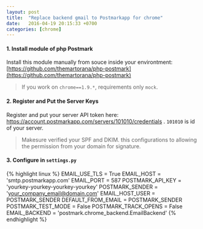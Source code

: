 ```yaml
---
layout: post
title:  "Replace backend gmail to Postmarkapp for chrome"
date:   2016-04-19 20:15:33 +0700
categories: [chrome]
---
```


#### 1. Install module of php Postmark

Install this module manually from souce inside your environtment: [https://github.com/themartorana/php-postmark](https://github.com/themartorana/php-postmark)

> If you work on `chrome==1.9.*`, requirements only `mock`.

#### 2. Register and Put the Server Keys

Register and put your server API token here: https://account.postmarkapp.com/servers/101010/credentials . `101010` is id of your server.

> Makesure verified your SPF and DKIM. this configurations to allowing the permission from your domain for signature.

#### 3. Configure in `settings.py`

{% highlight linux %}
EMAIL_USE_TLS        = True
EMAIL_HOST           = 'smtp.postmarkapp.com'
EMAIL_PORT           = 587
POSTMARK_API_KEY     = 'yourkey-yourkey-yourkey-yourkey'
POSTMARK_SENDER      = 'your_company_email@domain.com'
EMAIL_HOST_USER      = POSTMARK_SENDER
DEFAULT_FROM_EMAIL   = POSTMARK_SENDER
POSTMARK_TEST_MODE   = False
POSTMARK_TRACK_OPENS = False
EMAIL_BACKEND        = 'postmark.chrome_backend.EmailBackend'
{% endhighlight %}
